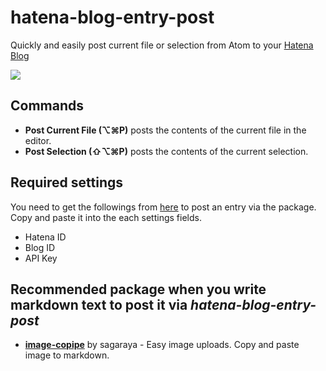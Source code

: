 # hatena-blog-entry-post
Quickly and easily post current file or selection from Atom to your [Hatena Blog](http://hatenablog.com/)

![](https://zippy.gfycat.com/IcyPotableHackee.gif)

## Commands
- **Post Current File (⌥⌘P)** posts the contents of the current file in the editor.
- **Post Selection (⇧⌥⌘P)** posts the contents of the current selection.

## Required settings
You need to get the followings from [here](http://blog.hatena.ne.jp/my/config/detail) to post an entry via the package. Copy and paste it into the each settings fields.

 - Hatena ID
 - Blog ID
 - API Key

## Recommended package when you write markdown text to post it via *hatena-blog-entry-post*
- **[image-copipe](https://atom.io/packages/image-copipe)** by sagaraya -  Easy image uploads. Copy and paste image to markdown.
